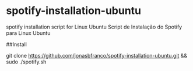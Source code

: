 # spotify-installation-ubuntu
spotify installation script for Linux Ubuntu
Script de Instalação do Spotify para Linux Ubuntu

##Install

git clone https://github.com/jonasbfranco/spotify-installation-ubuntu.git && sudo ./spotify.sh

